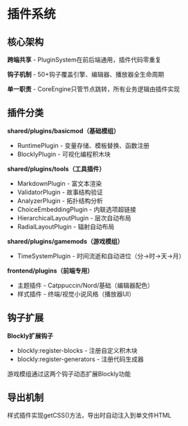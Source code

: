 # 插件系统

## 核心架构

**跨端共享** - PluginSystem在前后端通用，插件代码零重复

**钩子机制** - 50+钩子覆盖引擎、编辑器、播放器全生命周期

**单一职责** - CoreEngine只管节点跳转，所有业务逻辑由插件实现

## 插件分类

**shared/plugins/basicmod（基础模组）**
- RuntimePlugin - 变量存储、模板替换、函数注册
- BlocklyPlugin - 可视化编程积木块

**shared/plugins/tools（工具插件）**
- MarkdownPlugin - 富文本渲染
- ValidatorPlugin - 故事结构验证
- AnalyzerPlugin - 拓扑结构分析
- ChoiceEmbeddingPlugin - 内联选项超链接
- HierarchicalLayoutPlugin - 层次自动布局
- RadialLayoutPlugin - 辐射自动布局

**shared/plugins/gamemods（游戏模组）**
- TimeSystemPlugin - 时间流逝和自动进位（分→时→天→月）

**frontend/plugins（前端专用）**
- 主题插件 - Catppuccin/Nord/基础（编辑器配色）
- 样式插件 - 终端/视觉小说风格（播放器UI）

## 钩子扩展

**Blockly扩展钩子**
- blockly:register-blocks - 注册自定义积木块
- blockly:register-generators - 注册代码生成器

游戏模组通过这两个钩子动态扩展Blockly功能

## 导出机制

样式插件实现getCSS()方法，导出时自动注入到单文件HTML


